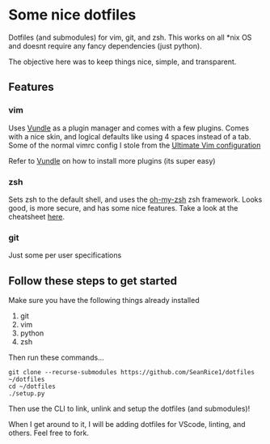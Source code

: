 # Some nice dotfiles
Dotfiles (and submodules) for vim, git, and zsh. This works on all *nix OS and doesnt require any fancy dependencies (just python).

The objective here was to keep things nice, simple, and transparent. 

## Features
### vim
Uses [Vundle](https://github.com/VundleVim/Vundle.vim) as a plugin manager and comes with a few plugins. Comes with a nice skin, and logical defaults like using 4 spaces instead of a tab. Some of the normal vimrc config I stole from the [Ultimate Vim configuration](https://github.com/amix/vimrc)

Refer to [Vundle](https://github.com/VundleVim/Vundle.vim) on how to install more plugins (its super easy)

### zsh
Sets zsh to the default shell, and uses the [oh-my-zsh](https://github.com/robbyrussell/oh-my-zsh) zsh framework. Looks good, is more secure, and has some nice features. Take a look at the cheatsheet [here](https://github.com/robbyrussell/oh-my-zsh/wiki/Cheatsheet).

### git 
Just some per user specifications

## Follow these steps to get started 
Make sure you have the following things already installed
1. git
2. vim
3. python
4. zsh

Then run these commands...

 ```
 git clone --recurse-submodules https://github.com/SeanRice1/dotfiles ~/dotfiles
 cd ~/dotfiles
 ./setup.py
 ```
Then use the CLI to link, unlink and setup the dotfiles (and submodules)!

When I get around to it, I will be adding dotfiles for VScode, linting, and others. Feel free to fork.
